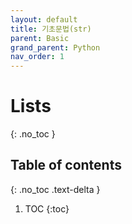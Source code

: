 ```yaml
---
layout: default
title: 기초문법(str)
parent: Basic
grand_parent: Python
nav_order: 1
---
```



# Lists
{: .no_toc }

## Table of contents
{: .no_toc .text-delta }

1. TOC
{:toc}
